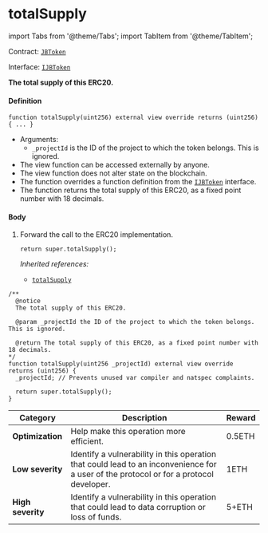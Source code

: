 # totalSupply

import Tabs from '@theme/Tabs';
import TabItem from '@theme/TabItem';

Contract: [`JBToken`](/dev/api/contracts/jbtoken/README.md)​‌

Interface: [`IJBToken`](/dev/api/interfaces/ijbtoken.md)

<Tabs>
<TabItem value="Step by step" label="Step by step">

**The total supply of this ERC20.**

#### Definition

```
function totalSupply(uint256) external view override returns (uint256) { ... }
```

* Arguments:
  * `_projectId` is the ID of the project to which the token belongs. This is ignored.
* The view function can be accessed externally by anyone.
* The view function does not alter state on the blockchain.
* The function overrides a function definition from the [`IJBToken`](/dev/api/interfaces/ijbtoken.md) interface.
* The function returns the total supply of this ERC20, as a fixed point number with 18 decimals.

#### Body

1.  Forward the call to the ERC20 implementation.

    ```
    return super.totalSupply();
    ```

    _Inherited references:_

    * [`totalSupply`](https://docs.openzeppelin.com/contracts/4.x/api/token/erc20#IERC20-totalSupply--)

</TabItem>

<TabItem value="Code" label="Code">

```
/**
  @notice
  The total supply of this ERC20.

  @param _projectId the ID of the project to which the token belongs. This is ignored.

  @return The total supply of this ERC20, as a fixed point number with 18 decimals.
*/
function totalSupply(uint256 _projectId) external view override returns (uint256) {
  _projectId; // Prevents unused var compiler and natspec complaints.

  return super.totalSupply();
}
```

</TabItem>

<TabItem value="Bug bounty" label="Bug bounty">

| Category          | Description                                                                                                                            | Reward |
| ----------------- | -------------------------------------------------------------------------------------------------------------------------------------- | ------ |
| **Optimization**  | Help make this operation more efficient.                                                                                               | 0.5ETH |
| **Low severity**  | Identify a vulnerability in this operation that could lead to an inconvenience for a user of the protocol or for a protocol developer. | 1ETH   |
| **High severity** | Identify a vulnerability in this operation that could lead to data corruption or loss of funds.                                        | 5+ETH  |

</TabItem>
</Tabs>
